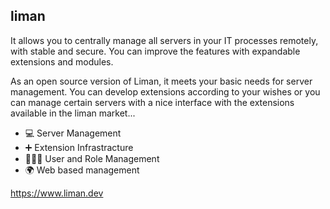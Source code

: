 ## liman

It allows you to centrally manage all servers in your IT processes remotely, with stable and secure. You can improve the features with expandable extensions and modules.

As an open source version of Liman, it meets your basic needs for server management. You can develop extensions according to your wishes or you can manage certain servers with a nice interface with the extensions available in the liman market...

* :computer: Server Management
* :heavy_plus_sign:	Extension Infrastracture
* :people_holding_hands: User and Role Management
* :earth_africa: Web based management 

https://www.liman.dev
